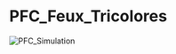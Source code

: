 # PFC_Feux_Tricolores
![PFC_Simulation](https://user-images.githubusercontent.com/54779521/201481755-99d4760c-9660-4d79-8821-e0dd3098eb2b.gif)
